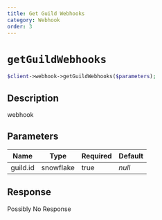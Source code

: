 ```yaml
---
title: Get Guild Webhooks
category: Webhook
order: 3
---
```


# `getGuildWebhooks`

```php
$client->webhook->getGuildWebhooks($parameters);
```

## Description

webhook

## Parameters


Name | Type | Required | Default
--- | --- | --- | ---
guild.id | snowflake | true | *null*

## Response

Possibly No Response

